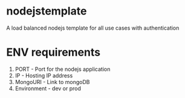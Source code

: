 # nodejstemplate
A load balanced nodejs template for all use cases with authentication


# ENV requirements
1. PORT - Port for the nodejs application
2. IP - Hosting IP address
3. MongoURI - Link to mongoDB
4. Environment - dev or prod
